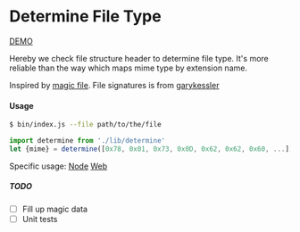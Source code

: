 Determine File Type
=====================

[DEMO](https://rawgit.com/599316527/determine-file-type/master/demo/index.html)

Hereby we check file structure header to determine file type.
It's more reliable than the way which maps mime type by extension name.

Inspired by [magic file](https://raw.githubusercontent.com/threatstack/libmagic/master/magic/Magdir/flash). File signatures is from [garykessler](http://www.garykessler.net/library/file_sigs.html)

#### Usage

```sh
$ bin/index.js --file path/to/the/file
```

```js
import determine from './lib/determine'
let {mime} = determine([0x78, 0x01, 0x73, 0x0D, 0x62, 0x62, 0x60, ...])
```

Specific usage:
[Node](599316527/determine-file-type/blob/master/bin/index.js#L19-28)
[Web](/599316527/determine-file-type/blob/master/demo/demo.js#L6-7)

##### TODO
* [ ] Fill up magic data
* [ ] Unit tests
